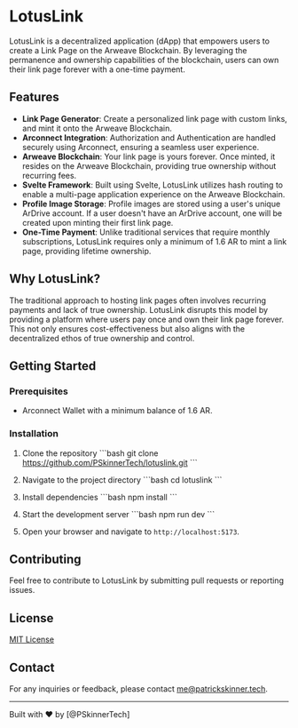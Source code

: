 # LotusLink

LotusLink is a decentralized application (dApp) that empowers users to create a Link Page on the Arweave Blockchain. By leveraging the permanence and ownership capabilities of the blockchain, users can own their link page forever with a one-time payment.

## Features

- **Link Page Generator**: Create a personalized link page with custom links, and mint it onto the Arweave Blockchain.
- **Arconnect Integration**: Authorization and Authentication are handled securely using Arconnect, ensuring a seamless user experience.
- **Arweave Blockchain**: Your link page is yours forever. Once minted, it resides on the Arweave Blockchain, providing true ownership without recurring fees.
- **Svelte Framework**: Built using Svelte, LotusLink utilizes hash routing to enable a multi-page application experience on the Arweave Blockchain.
- **Profile Image Storage**: Profile images are stored using a user's unique ArDrive account. If a user doesn't have an ArDrive account, one will be created upon minting their first link page.
- **One-Time Payment**: Unlike traditional services that require monthly subscriptions, LotusLink requires only a minimum of 1.6 AR to mint a link page, providing lifetime ownership.

## Why LotusLink?

The traditional approach to hosting link pages often involves recurring payments and lack of true ownership. LotusLink disrupts this model by providing a platform where users pay once and own their link page forever. This not only ensures cost-effectiveness but also aligns with the decentralized ethos of true ownership and control.

## Getting Started

### Prerequisites

- Arconnect Wallet with a minimum balance of 1.6 AR.

### Installation

1. Clone the repository
   \`\`\`bash
   git clone https://github.com/PSkinnerTech/lotuslink.git
   \`\`\`

2. Navigate to the project directory
   \`\`\`bash
   cd lotuslink
   \`\`\`

3. Install dependencies
   \`\`\`bash
   npm install
   \`\`\`

4. Start the development server
   \`\`\`bash
   npm run dev
   \`\`\`

5. Open your browser and navigate to `http://localhost:5173`.

## Contributing

Feel free to contribute to LotusLink by submitting pull requests or reporting issues.

## License

[MIT License](LICENSE)

## Contact

For any inquiries or feedback, please contact [me@patrickskinner.tech](mailto:me@patrickskinner.tech).

---

Built with ❤️ by [@PSkinnerTech]
